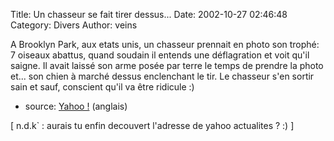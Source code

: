 Title: Un chasseur se fait tirer dessus...
Date: 2002-10-27 02:46:48
Category: Divers
Author: veins

A Brooklyn Park, aux etats unis, un chasseur prennait en photo son trophé: 7 oiseaux abattus, quand soudain il entends une déflagration et voit qu'il saigne. Il avait laissé son arme posée par terre le temps de prendre la photo et... son chien à marché dessus enclenchant le tir.
Le chasseur s'en sortir sain et sauf, conscient qu'il va être ridicule  :)

- source: [Yahoo !](http://story.news.yahoo.com/news?tmpl=story2&cid=817&e=3&u=/ap/20021025/ap_on_fe_st/dog_shoots_man) (anglais)

[ n.d.k` : aurais tu enfin decouvert l'adresse de yahoo actualites ? :) ]